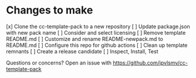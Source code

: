 # Changes to make
[x] Clone the cc-template-pack to a new repository
[ ] Update package.json with new pack name
[ ] Consider and select licensing
[ ] Remove template README.md
[ ] Customize and rename README-newpack.md to README.md
[ ] Configure this repo for github actions
[ ] Clean up template remnants
[ ] Create a release candidate
[ ] Inspect, Install, Test

Questions or concerns?  Open an issue with https://github.com/jpvlsmv/cc-template-pack
